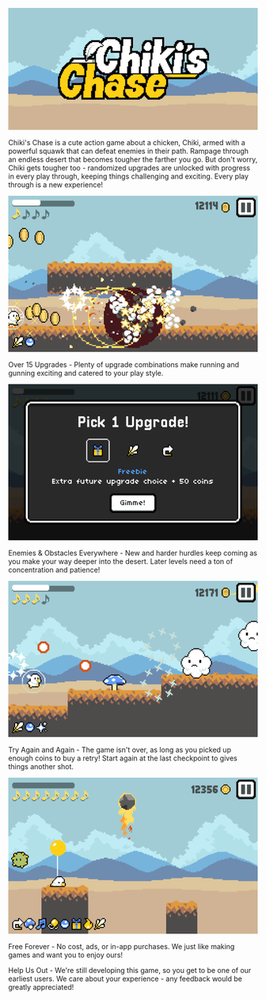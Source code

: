 ![Chiki's Chase Logo](res/feature_graphic_500.png)

Chiki's Chase is a cute action game about a chicken, Chiki, armed with a powerful squawk that can defeat enemies in their path. Rampage through an endless desert that becomes tougher the farther you go. But don't worry, Chiki gets tougher too - randomized upgrades are unlocked with progress in every play through, keeping things challenging and exciting. Every play through is a new experience!

![Gameplay showing barrels exploding](res/screenshot_action.png)

Over 15 Upgrades - Plenty of upgrade combinations make running and gunning exciting and catered to your play style.

![The upgrade select screen](res/screenshot_upgrades.png)

Enemies & Obstacles Everywhere - New and harder hurdles keep coming as you make your way deeper into the desert. Later levels need a ton of concentration and patience!

![Gameplay showing enemies firing at you](res/screenshot_enemies.png)

Try Again and Again - The game isn't over, as long as you picked up enough coins to buy a retry! Start again at the last checkpoint to gives things another shot.

![Gameplay showing that the player just died :(](res/screenshot_death.png)

Free Forever - No cost, ads, or in-app purchases. We just like making games and want you to enjoy ours!

Help Us Out - We're still developing this game, so you get to be one of our earliest users. We care about your experience - any feedback would be greatly appreciated!
